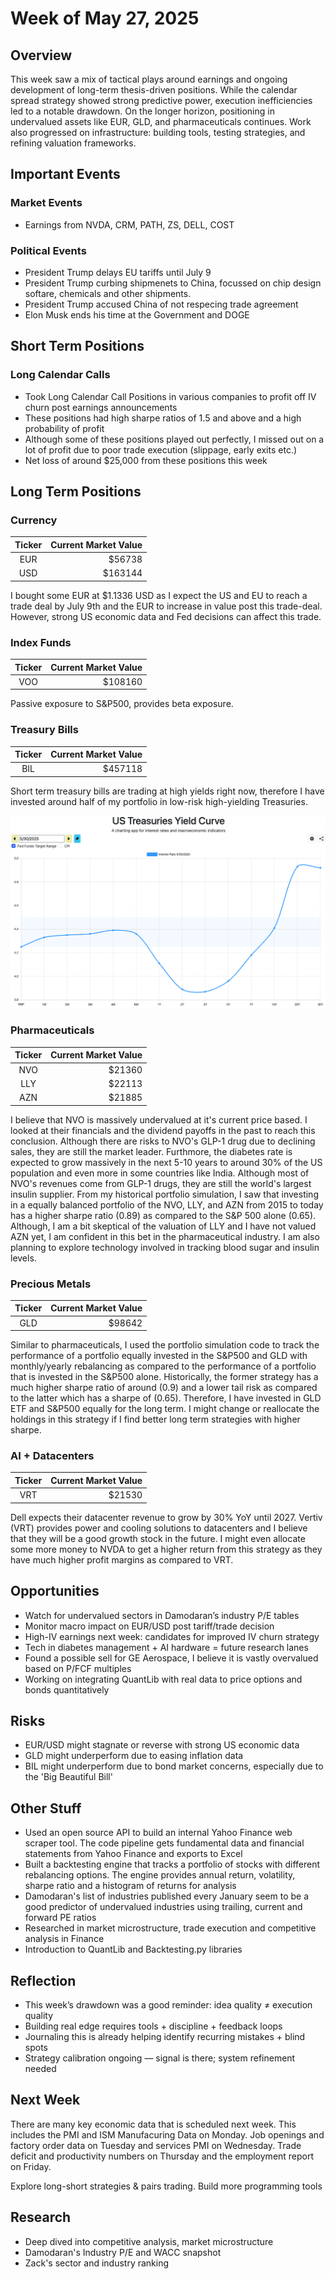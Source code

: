 # Week of May 27, 2025

## Overview
This week saw a mix of tactical plays around earnings and ongoing development of long-term thesis-driven positions. While the calendar spread strategy showed strong predictive power, execution inefficiencies led to a notable drawdown. On the longer horizon, positioning in undervalued assets like EUR, GLD, and pharmaceuticals continues. Work also progressed on infrastructure: building tools, testing strategies, and refining valuation frameworks.


## Important Events
### Market Events
* Earnings from NVDA, CRM, PATH, ZS, DELL, COST

### Political Events
* President Trump delays EU tariffs until July 9
* President Trump curbing shipmenets to China, focussed on chip design softare, chemicals and other shipments.
* President Trump accused China of not respecing trade agreement
* Elon Musk ends his time at the Government and DOGE

## Short Term Positions
### Long Calendar Calls
* Took Long Calendar Call Positions in various companies to profit off IV churn post earnings announcements
* These positions had high sharpe ratios of 1.5 and above and a high probability of profit
* Although some of these positions played out perfectly, I missed out on a lot of profit due to poor trade execution (slippage, early exits etc.)
* Net loss of around $25,000 from these positions this week


## Long Term Positions

### Currency
| Ticker    | Current Market Value |
| :--------: | -------: |
| EUR  | $56738    |
| USD  | $163144    |

I bought some EUR at $1.1336 USD as I expect the US and EU to reach a trade deal by July 9th and the EUR to increase in value post this trade-deal. However, strong US economic data and Fed decisions can affect this trade. 

### Index Funds
| Ticker    | Current Market Value |
| :--------: | -------: |
| VOO  | $108160    |

Passive exposure to S&P500, provides beta exposure. 

### Treasury Bills
| Ticker    | Current Market Value |
| :--------: | -------: |
| BIL  | $457118    |

Short term treasury bills are trading at high yields right now, therefore I have invested around half of my portfolio in low-risk high-yielding Treasuries.

![alt text](<../src/Screenshot 2025-06-01 at 4.13.50 PM.png>)


### Pharmaceuticals
| Ticker    | Current Market Value |
| :--------: | -------: |
| NVO  | $21360    |
| LLY | $22113     |
| AZN    | $21885    |

I believe that NVO is massively undervalued at it's current price based. I looked at their financials and the dividend payoffs in the past to reach this conclusion. Although there are risks to NVO's GLP-1 drug due to declining sales, they are still the market leader. Furthmore, the diabetes rate is expected to grow massively in the next 5-10 years to around 30% of the US population and even more in some countries like India. Although most of NVO's revenues come from GLP-1 drugs, they are still the world's largest insulin supplier. From my historical portfolio simulation, I saw that investing in a equally balanced portfolio of the NVO, LLY, and AZN from 2015 to today has a higher sharpe ratio (0.89) as compared to the S&P 500 alone (0.65). Although, I am a bit skeptical of the valuation of LLY and I have not valued AZN yet, I am confident in this bet in the pharmaceutical industry. I am also planning to explore technology involved in tracking blood sugar and insulin levels. 


### Precious Metals
| Ticker    | Current Market Value |
| :--------: | -------: |
| GLD  | $98642    |

Similar to pharmaceuticals, I used the portfolio simulation code to track the performance of a portfolio equally invested in the S&P500 and GLD with monthly/yearly rebalancing as compared to the performance of a portfolio that is invested in the S&P500 alone. Historically, the former strategy has a much higher sharpe ratio of around (0.9) and a lower tail risk as compared to the latter which has a sharpe of (0.65). Therefore, I have invested in GLD ETF and S&P500 equally for the long term. I might change or reallocate the holdings in this strategy if I find better long term strategies with higher sharpe.


### AI + Datacenters
| Ticker    | Current Market Value |
| :--------: | -------: |
| VRT  | $21530    |

Dell expects their datacenter revenue to grow by 30% YoY until 2027. Vertiv (VRT) provides power and cooling solutions to datacenters and I believe that they will be a good growth stock in the future. I might even allocate some more money to NVDA to get a higher return from this strategy as they have much higher profit margins as compared to VRT.


## Opportunities
* Watch for undervalued sectors in Damodaran’s industry P/E tables
* Monitor macro impact on EUR/USD post tariff/trade decision
* High-IV earnings next week: candidates for improved IV churn strategy
* Tech in diabetes management + AI hardware = future research lanes
* Found a possible sell for GE Aerospace, I believe it is vastly overvalued based on P/FCF multiples
* Working on integrating QuantLib with real data to price options and bonds quantitatively


## Risks
* EUR/USD might stagnate or reverse with strong US economic data
* GLD might underperform due to easing inflation data
* BIL might underperform due to bond market concerns, especially due to the 'Big Beautiful Bill'

## Other Stuff
* Used an open source API to build an internal Yahoo Finance web scraper tool. The code pipeline gets fundamental data and financial statements from Yahoo Finance and exports to Excel
* Built a backtesting engine that tracks a portfolio of stocks with different rebalancing options. The engine provides annual return, volatility, sharpe ratio and a histogram of returns for analysis
* Damodaran's list of industries published every January seem to be a good predictor of undervalued industries using trailing, current and forward PE ratios
* Researched in market microstructure, trade execution and competitive analysis in Finance
* Introduction to QuantLib and Backtesting.py libraries



## Reflection
* This week’s drawdown was a good reminder: idea quality ≠ execution quality
* Building real edge requires tools + discipline + feedback loops
* Journaling this is already helping identify recurring mistakes + blind spots
* Strategy calibration ongoing — signal is there; system refinement needed

## Next Week
There are many key economic data that is scheduled next week. 
This includes the PMI and ISM Manufacuring Data on Monday. Job openings and factory order data on Tuesday and services PMI on Wednesday. Trade deficit and productivity numbers on Thursday and the employment report on Friday.

Explore long-short strategies & pairs trading. Build more programming tools

## Research
* Deep dived into competitive analysis, market microstructure
* Damodaran's Industry P/E and WACC snapshot
* Zack's sector and industry ranking
